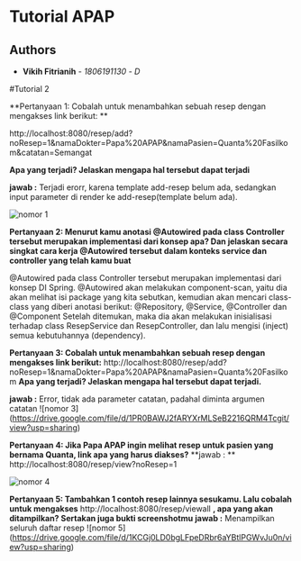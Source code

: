 # Tutorial APAP
## Authors
* **Vikih Fitrianih** - *1806191130* - *D*


#Tutorial 2



**Pertanyaan 1: Cobalah untuk menambahkan sebuah resep dengan mengakses link berikut: **

http://localhost:8080/resep/add?noResep=1&namaDokter=Papa%20APAP&namaPasien=Quanta%20Fasilkom&catatan=Semangat 

**Apa yang terjadi? Jelaskan mengapa hal tersebut dapat terjadi**

**jawab :**
Terjadi erorr, karena template add-resep belum ada, sedangkan input parameter di render ke add-resep(template belum ada). 

![nomor 1](https://drive.google.com/file/d/1pj8_N0E6E55kQIBGEH00YTMaxT-UFcu5/view?usp=sharing)


**Pertanyaan 2: Menurut kamu anotasi @Autowired pada class Controller tersebut merupakan implementasi dari konsep apa? Dan jelaskan secara singkat cara kerja @Autowired tersebut dalam konteks service dan controller yang telah kamu buat**

@Autowired pada class Controller tersebut merupakan implementasi dari konsep DI Spring. @Autowired akan melakukan component-scan, yaitu dia akan melihat isi package yang kita sebutkan, kemudian akan mencari class-class yang diberi anotasi berikut:
@Repository, @Service, @Controller dan @Component
Setelah ditemukan, maka dia akan melakukan inisialisasi terhadap class ResepService dan ResepController, dan lalu mengisi (inject) semua kebutuhannya (dependency). 




**Pertanyaan 3: Cobalah untuk menambahkan sebuah resep dengan mengakses link berikut:** http://localhost:8080/resep/add?noResep=1&namaDokter=Papa%20APAP&namaPasien=Quanta%20Fasilkom 
**Apa yang terjadi? Jelaskan mengapa hal tersebut dapat terjadi.**

**jawab :**
Error, tidak ada parameter catatan, padahal diminta argumen catatan
![nomor 3] (https://drive.google.com/file/d/1PR0BAWJ2fARYXrMLSeB2216QRM4Tcgit/view?usp=sharing)

**Pertanyaan 4: Jika Papa APAP ingin melihat resep untuk pasien yang bernama Quanta, link apa yang harus diakses?**
**jawab : **
http://localhost:8080/resep/view?noResep=1

![nomor 4](https://drive.google.com/file/d/1S7hHKj5bbC7JIshYGBO8s0TUu5-5guCu/view?usp=sharing)

**Pertanyaan 5: Tambahkan 1 contoh resep lainnya sesukamu. Lalu cobalah untuk mengakses** http://localhost:8080/resep/viewall **, apa yang akan ditampilkan? Sertakan juga bukti screenshotmu**
**jawab :**
Menampilkan seluruh daftar resep
![nomor 5] (https://drive.google.com/file/d/1KCGj0LD0bgLFpeDRbr6aYBtlPGWvJu0n/view?usp=sharing)
